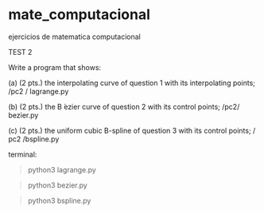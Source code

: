 # mate_computacional
ejercicios de matematica computacional 

TEST 2

Write a program that shows:

(a) (2 pts.) the interpolating curve of question 1 with its interpolating points; /pc2 / lagrange.py

(b) (2 pts.) the B ́ezier curve of question 2 with its control points;   /pc2/ bezier.py

(c) (2 pts.) the uniform cubic B-spline of question 3 with its control points; / pc2 /bspline.py


terminal:
>python3 lagrange.py


>python3 bezier.py


>python3 bspline.py
